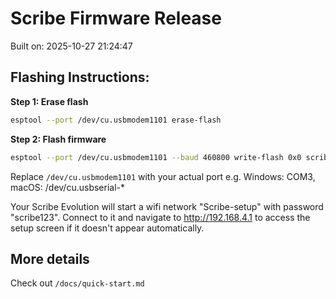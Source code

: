 # Scribe Firmware Release

Built on: 2025-10-27 21:24:47

## Flashing Instructions:

**Step 1: Erase flash**

```bash
esptool --port /dev/cu.usbmodem1101 erase-flash
```

**Step 2: Flash firmware**

```bash
esptool --port /dev/cu.usbmodem1101 --baud 460800 write-flash 0x0 scribe-s3-pcb-prod-complete.bin
```

Replace `/dev/cu.usbmodem1101` with your actual port e.g. Windows: COM3, macOS: /dev/cu.usbserial-\*

Your Scribe Evolution will start a wifi network "Scribe-setup" with password "scribe123". Connect to it and navigate to http://192.168.4.1 to access the setup screen if it doesn't appear automatically.

## More details

Check out `/docs/quick-start.md`
